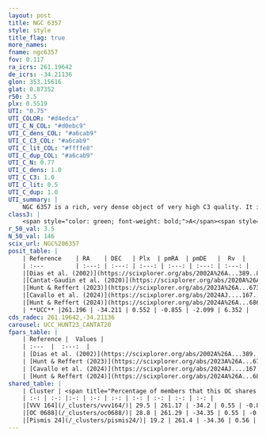 ```yaml
---
layout: post
title: NGC 6357
style: style
title_flag: true
more_names: 
fname: ngc6357
fov: 0.117
ra_icrs: 261.19642
de_icrs: -34.21136
glon: 353.15616
glat: 0.87352
r50: 3.5
plx: 0.5519
UTI: "0.75"
UTI_COLOR: "#d4edca"
UTI_C_N_COL: "#d0ebc9"
UTI_C_dens_COL: "#a6cab9"
UTI_C_C3_COL: "#a6cab9"
UTI_C_lit_COL: "#ffffe8"
UTI_C_dup_COL: "#a6cab9"
UTI_C_N: 0.77
UTI_C_dens: 1.0
UTI_C_C3: 1.0
UTI_C_lit: 0.5
UTI_C_dup: 1.0
UTI_summary: |
    NGC 6357 is a rich, very dense object of very high C3 quality. It is moderately studied in the literature.<br><br>This object shares a small percentage of members with at least one entry reported in the same catalogue.
class3: |
    <span style="color: green; font-weight: bold;">A</span><span style="color: green; font-weight: bold;">A</span>
r_50_val: 3.5
N_50_val: 146
scix_url: NGC%206357
posit_table: |
    | Reference    | RA    | DEC   | Plx  | pmRA  | pmDE   |  Rv  |
    | :---         | :---: | :---: | :---: | :---: | :---: | :---: |
    |[Dias et al. (2002)](https://scixplorer.org/abs/2002A%26A...389..871D) | 261.179 | -34.202 | -- | -3.29 | -0.81 | -8.0 |
    |[Cantat-Gaudin et al. (2020)](https://scixplorer.org/abs/2020A%26A...640A...1C) | 261.185 | -34.203 | 0.567 | -0.854 | -2.083 | -- |
    |[Hunt & Reffert (2023)](https://scixplorer.org/abs/2023A%26A...673A.114H) | 261.183 | -34.203 | 0.556 | -0.939 | -2.394 | 38.994 |
    |[Cavallo et al. (2024)](https://scixplorer.org/abs/2024AJ....167...12C) | 261.345 | -34.266 | 0.556 | -- | -- | -- |
    |[Hunt & Reffert (2024)](https://scixplorer.org/abs/2024A%26A...686A..42H) | 261.183 | -34.203 | 0.556 | -0.939 | -2.394 | 38.994 |
    | **UCC** |261.196 | -34.211 | 0.552 | -0.855 | -2.099 | 6.352 | 
cds_radec: 261.19642,-34.21136
carousel: UCC_HUNT23_CANTAT20
fpars_table: |
    | Reference |  Values |
    | :---  |  :---:  |
    | [Dias et al. (2002)](https://scixplorer.org/abs/2002A%26A...389..871D) | `E(B-V)=1.35, Dist=1205.0, Age=8.6` |
    | [Hunt & Reffert (2023)](https://scixplorer.org/abs/2023A%26A...673A.114H) | `AV50=5.231, diffAV50=3.157, MOD50=11.211, logAge50=7.22` |
    | [Cavallo et al. (2024)](https://scixplorer.org/abs/2024AJ....167...12C) | `AV50=4.95, dMod50=11.29, logAge50=7.13, [Fe/H]50=0.28` |
    | [Hunt & Reffert (2024)](https://scixplorer.org/abs/2024A%26A...686A..42H) | `MassJ=2321.35` |
shared_table: |
    | Cluster | <span title="Percentage of members that this OC shares with the ones listed">%</span>   | RA   | DEC   | Plx   | pmRA  | pmDE  | Rv | UTI |
    | :-: | :-: |:-: | :-: | :-: | :-: | :-: | :-: | :-: |
    |[VVV 164](/_clusters/vvv164/)| 29.5 | 261.17 | -34.2 | 0.55 | -0.88 | -1.98 | 8.64 |0.0 |
    |[OC 0688](/_clusters/oc0688/)| 28.8 | 261.29 | -34.35 | 0.55 | -0.91 | -2.15 | 18.21 |0.05 |
    |[Pismis 24](/_clusters/pismis24/)| 19.2 | 261.4 | -34.36 | 0.56 | -0.95 | -2.53 | 9.47 |0.59 |
---
```

